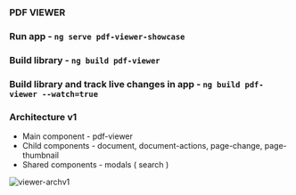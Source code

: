 ### PDF VIEWER 

### Run app - `ng serve pdf-viewer-showcase`
### Build library - `ng build pdf-viewer`
### Build library and track live changes in app - `ng build pdf-viewer --watch=true`


### Architecture v1
* Main component - pdf-viewer
* Child components - document, document-actions, page-change, page-thumbnail
* Shared components - modals ( search )

![viewer-archv1](https://user-images.githubusercontent.com/18723426/111987901-10a63e00-8b10-11eb-93af-eb511f1624a9.png)
